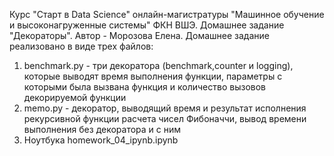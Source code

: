 Курс "Старт в Data Science" онлайн-магистратуры "Машинное обучение и высоконагруженные системы" ФКН ВШЭ. 
Домашнее задание "Декораторы". Автор - Морозова Елена.
Домашнее задание реализовано в виде трех файлов:
1. benchmark.py - три декоратора (benchmark,counter и logging), которые выводят время выполнения функции,
   параметры с которыми была вызвана функция и количество вызовов декорируемой функции
2. memo.py - декоратор, выводящий время и  результат исполнения рекурсивной функции расчета чисел Фибоначчи, вывод времени выполнения без декоратора и с ним
3. Ноутбука homework_04_ipynb.ipynb


